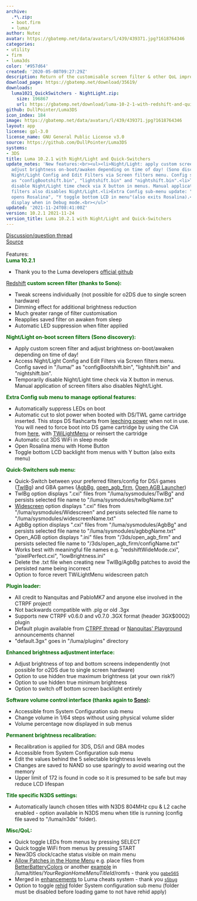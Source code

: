```yaml
---
archive:
  .*\.zip:
  - boot.firm
  - luma/
author: Nutez
avatar: https://gbatemp.net/data/avatars/l/439/439371.jpg?1618764346
categories:
- utility
- firm
- luma3ds
color: '#957d64'
created: '2020-05-08T09:27:29Z'
description: Return of the customisable screen filter & other QoL improvements
download_page: https://gbatemp.net/download/35619/
downloads:
  luma1021_QuickSwitchers - NightLight.zip:
    size: 196867
    url: https://gbatemp.net/download/luma-10-2-1-with-redshift-and-quick-switchers.35619/download?version=38695
github: DullPointer/Luma3DS
icon_index: 184
image: https://gbatemp.net/data/avatars/l/439/439371.jpg?1618764346
layout: app
license: gpl-3.0
license_name: GNU General Public License v3.0
source: https://github.com/DullPointer/Luma3DS
systems:
- 3DS
title: Luma 10.2.1 with Night/Light and Quick-Switchers
update_notes: 'New features:<br><ul><li>Night/Light: apply custom screen filter and
  adjust brightness on-boot/awaken depending on time of day! (Sono discovery)<li>Access
  Night/Light Config and Edit Filters via Screen filters menu. Config saved in "/luma/"
  as "configBootshift.bin", "lightshift.bin" and "nightshift.bin".<li>Temporarily
  disable Night/Light time check via X button in menus. Manual application of screen
  filters also disables Night/Light.<li>Extra Config sub-menu update: "Home button
  opens Rosalina", "Y toggle bottom LCD in menu"(also exits Rosalina).<li>Shift volume
  display when in Debug mode.<br></ul>'
updated: '2021-11-24T08:41:00Z'
version: 10.2.1 2021-11-24
version_title: Luma 10.2.1 with Night/Light and Quick-Switchers
---
```

<a href="https://gbatemp.net/threads/unofficial-luma-build-discussion.573617/">Discussion/question thread</a><br><a href="https://github.com/DullPointer/Luma3DS" target="_blank">Source</a><br><br>Features:<br><span style="color:#060"><b>Luma 10.2.1</b></span><br><ul><li>Thank you to the Luma developers <a href="https://github.com/LumaTeam/Luma3DS/wiki" target="_blank">official github</a></ul><span style="color:#060"><a href="https://gbatemp.net/threads/ctr_redshift-hardware-based-blue-light-filter-for-old3ds-and-2ds.493736/page-5">Redshift</a><b> custom screen filter (thanks to Sono):</b></span><br><ul><li>Tweak screens individually (not possible for o2DS due to single screen hardware)<li>Dimming effect for additional brightness reduction<li>Much greater range of filter customisation<li>Reapplies saved filter on awaken from sleep<li>Automatic LED suppression when filter applied</ul><span style="color:#060"><b>Night/Light on-boot screen filters (Sono discovery):</b></span><br><ul><li>Apply custom screen filter and adjust brightness on-boot/awaken depending on time of day!<li>Access Night/Light Config and Edit Filters via Screen filters menu. Config saved in "/luma/" as "configBootshift.bin", "lightshift.bin" and "nightshift.bin".<li>Temporarily disable Night/Light time check via X button in menus. Manual application of screen filters also disables Night/Light.</ul><span style="color:#060"><b>Extra Config sub menu to manage optional features:</b></span><br><ul><li>Automatically suppress LEDs on boot<li>Automatic cut to slot power when booted with DS/TWL game cartridge inserted. This stops DS flashcarts from <a href="https://github.com/LumaTeam/Luma3DS/issues/1202#issuecomment-449624237" target="_blank">leeching power</a> when not in use. You will need to force boot into DS game cartridge by using the CIA from <a href="https://gbatemp.net/threads/twl-slot-1-launcher-first-custom-dsiware-app.414501/">here</a>, with <a href="https://github.com/DS-Homebrew/TWiLightMenu/releases" target="_blank">TWiLightMenu</a> or reinsert the cartridge<li>Automatic cut 3DS WiFi in sleep mode<li>Open Rosalina menu with Home Button<li>Toggle bottom LCD backlight from menus with Y button (also exits menu)</ul><b><span style="color:#060">Quick-Switchers sub menu:</span></b><br><ul><li>Quick-Switch between your preferred filters/config for DS/i games (<a href="https://gbatemp.net/threads/twpatcher-ds-i-mode-screen-filters-and-patches.542694/">TwlBg</a>) and GBA games (<a href="https://gbatemp.net/threads/twpatcher-ds-i-mode-screen-filters-and-patches.542694/page-71#post-9143128">AgbBg</a>, <a href="https://github.com/profi200/open_agb_firm" target="_blank">open_agb_firm</a>, <a href="https://gbatemp.net/download/open-agb-launcher.36828/">Open AGB Launcher</a>)<li>TwlBg option displays ".cxi" files from "/luma/sysmodules/TwlBg" and persists selected file name to "/luma/sysmodules/twlbgName.txt"<li><a href="https://wiki.ds-homebrew.com/twilightmenu/playing-in-widescreen.html" target="_blank">Widescreen</a> option displays ".cxi" files from "/luma/sysmodules/Widescreen" and persists selected file name to "/luma/sysmodules/widescreenName.txt"<li>AgbBg option displays ".cxi" files from "/luma/sysmodules/AgbBg" and persists selected file name to "/luma/sysmodules/agbbgName.txt"<li>Open_AGB option displays ".ini" files from "/3ds/open_agb_firm" and persists selected file name to "/3ds/open_agb_firm/configName.txt"<li>Works best with meaningful file names e.g. "redshiftWideMode.cxi", "pixelPerfect.cxi", "lowBrightness.ini"<li>Delete the .txt file when creating new TwlBg/AgbBg patches to avoid the persisted name being incorrect<li>Option to force revert TWiLightMenu widescreen patch</ul><b><span style="color:#060">Plugin loader:</span></b><br><ul><li>All credit to Nanquitas and PabloMK7 and anyone else involved in the CTRPF project!<li>Not backwards compatible with .plg or old .3gx<li>Supports new CTRPF v0.6.0 and v0.7.0 .3GX format (header 3GX$0002) plugin<li>Default plugin available from <a href="https://gbatemp.net/threads/ctrpluginframework-blank-plugin-now-with-action-replay.487729/page-68#post-9343144">CTRPF thread</a> or <a href="https://discord.com/invite/z4ZMh27" target="_blank">Nanquitas' Playground</a> announcements channel<li>"default.3gx" goes in "/luma/plugins" directory</ul><b><span style="color:#060">Enhanced brightness adjustment interface:</span></b><br><ul><li>Adjust brightness of top and bottom screens independently (not possible for o2DS due to single screen hardware)<li>Option to use hidden true maximum brightness (at your own risk?)<li>Option to use hidden true minimum brightness<li>Option to switch off bottom screen backlight entirely</ul><b><span style="color:#060">Software volume control interface (thanks again to <a href="https://gbatemp.net/threads/is-there-an-volume-management-homebrew.474817/#post-8699169">Sono</a>):</span></b><br><ul><li>Accessible from System Configuration sub menu<li>Change volume in 1/64 steps without using physical volume slider<li>Volume percentage now displayed in sub menus</ul><b><span style="color:#060">Permanent brightness recalibration:</span></b><br><ul><li>Recalibration is applied for 3DS, DS/i and GBA modes<li>Accessible from System Configuration sub menu<li>Edit the values behind the 5 selectable brightness levels<li>Changes are saved to NAND so use sparingly to avoid wearing out the memory<li>Upper limit of 172 is found in code so it is presumed to be safe but may reduce LCD lifespan</ul><b><span style="color:#060">Title specific N3DS settings:</span></b><br><ul><li>Automatically launch chosen titles with N3DS 804MHz cpu & L2 cache enabled - option available in N3DS menu when title is running (config file saved to "/luma/n3ds" folder).</ul><b><span style="color:#060">Misc/QoL:</span></b><br><ul><li>Quick toggle LEDs from menus by pressing SELECT<li>Quick toggle WiFi from menus by pressing START<li>New3DS clock/cache status visible on main menu<li><a href="https://github.com/LumaTeam/Luma3DS/pull/1634" target="_blank">Allow Patches in the Home Menu</a> e.g. place files from <a href="https://gbatemp.net/threads/release-betterbatterycolors-for-homemenu.523138/">BetterBatteryColors</a> or another <a href="https://gbatemp.net/threads/unofficial-luma-build-discussion.573617/page-5#post-9540802">example</a> in /luma/titles/*YourRegionHomeMenuTitleId*/romfs - thank you <a href="https://github.com/gabe565" target="_blank"><span style="font-size:12px">gabe565</span></a><li>Merged in <a href="https://github.com/LumaTeam/Luma3DS/pull/1623" target="_blank">enhancements</a> to Luma cheats system - thank you <a href="https://github.com/s5bug" target="_blank"><span style="font-size:12px">s5bug</span></a><li>Option to toggle <a href="https://github.com/hax0kartik/rehid" target="_blank">rehid</a> folder System configuration sub menu (folder must be disabled before loading game to not have rehid apply)</ul>